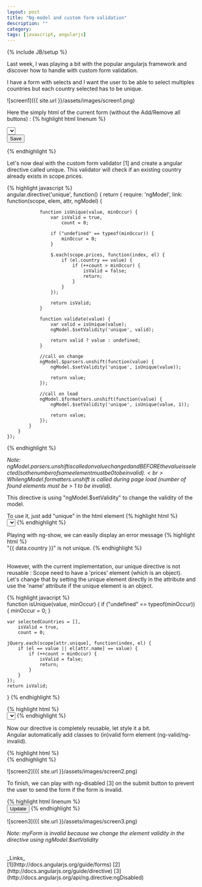 ```yaml
---
layout: post
title: "Ng-model and custom form validation"
description: ""
category: 
tags: [javascript, angularjs]
---
```

{% include JB/setup %}

Last week, I was playing a bit with the popular angularjs framework and discover
how to handle with custom form validation.

I have a form with selects and  I want the user to be able to select multiples countries 
but each country selected has to be unique.

![screen1]({{ site.url }}/assets/images/screen1.png)

Here the simply html of the current form (without the Add/Remove all buttons) :
{% highlight html linenum %}   
    <form name="myForm" ng-submit="doSomething()">
        <div ng-repeat="price in prices">
            <select name="country" ng-model="price.country" required="required" ng-options="key as value for (key, value) in countries"></select>
        </div>
        <button type="submit" ng-disabled="myForm.$invalid">Save</button>
    </form>
{% endhighlight %}   

Let's now deal with the custom form validator [1] and create a angular directive
called unique. This validator will check if an existing country already exists in 
scope.prices.


{% highlight javascript  %}   
    angular.directive('unique', function() {
        return {
            require: 'ngModel',
            link: function(scope, elem, attr, ngModel) {

                function isUnique(value, minOccur) {
                    var isValid = true,
                        count = 0;

                    if ("undefined" == typeof(minOccur)) {
                        minOccur = 0;
                    }

                    $.each(scope.prices, function(index, el) {
                        if (el.country == value) {
                            if (++count > minOccur) {
                                isValid = false;
                                return;
                            }
                        }
                    });

                    return isValid;
                }

                function validate(value) {
                    var valid = isUnique(value);
                    ngModel.$setValidity('unique', valid);

                    return valid ? value : undefined;
                }

                //call on change
                ngModel.$parsers.unshift(function(value) {
                    ngModel.$setValidity('unique', isUnique(value));

                    return value;
                });

                //call on load
                ngModel.$formatters.unshift(function(value) {
                    ngModel.$setValidity('unique', isUnique(value, 1));

                    return value;
                });
            }
        }
    });
{% endhighlight %}   

_Note: ngModel.$parsers.unshift is called on value changed and BEFORE the value is selected (so 
the number of same element must be 0 to be invalid).<br>
While ngModel.$formatters.unshift is called during page load
(number of found elements must be > 1 to be invalid)._<br>

This directive is using "ngModel.$setValidity" to change the validity of the model.

To use it, just add "unique" in the html element 
{% highlight html  %}   
    <select ng-model="price.country" required="required" ng-options="key as value for (key, value) in countries" unique></select>
{% endhighlight %}   

Playing with ng-show, we can easily display an error message
{% highlight html %}   
 <span ng-show="myForm.element.$error.unique">
      "\{\{ data.country \}\}" is not unique.
</span>
{% endhighlight %}   

<br>
However, with the current implementation, our unique directive is not reusable : 
Scope need to have a 'prices' element (which is an object).<br>
Let's change that by setting the unique element directly in the attribute and use
the 'name' attribute if the unique element is an object.

{% highlight javacript %}   
function isUnique(value, minOccur) {
    if ("undefined" == typeof(minOccur)) {
        minOccur = 0;
    }

    var selectedCountries = [],
        isValid = true,
        count = 0;

    jQuery.each(scope[attr.unique], function(index, el) {
        if (el == value || el[attr.name] == value) {
            if (++count > minOccur) {
                isValid = false;
                return;
            }
        }
    });
    return isValid;
}
{% endhighlight %}

{% highlight html %}   
    <select ng-model="price.country" required="required" ng-options="key as value for (key, value) in countries" unique="prices"></select>
{% endhighlight %}


Now our directive is completely reusable, let style it a bit.<br>
Angular automatically add classes to (in)valid form element (ng-valid/ng-invalid).

{% highlight html  %}   
    <style>
    .ng-invalid {
      border: 1px solid red;
    }
    </style>
{% endhighlight %}   

![screen2]({{ site.url }}/assets/images/screen2.png)

To finish, we can play with ng-disabled [3] on the submit button to prevent 
the user to send the form if the form is invalid.

{% highlight html linenum %}   
    <button type="submit" ng-disabled="myForm.$invalid">Update</button>
{% endhighlight %}   

![screen3]({{ site.url }}/assets/images/screen3.png)

_Note: myForm is invalid because we change the element validity in the directive using
ngModel.$setValidity_



<br/>
_Links_ <br>
[1](http://docs.angularjs.org/guide/forms)
[2](http://docs.angularjs.org/guide/directive)
[3](http://docs.angularjs.org/api/ng.directive:ngDisabled)
